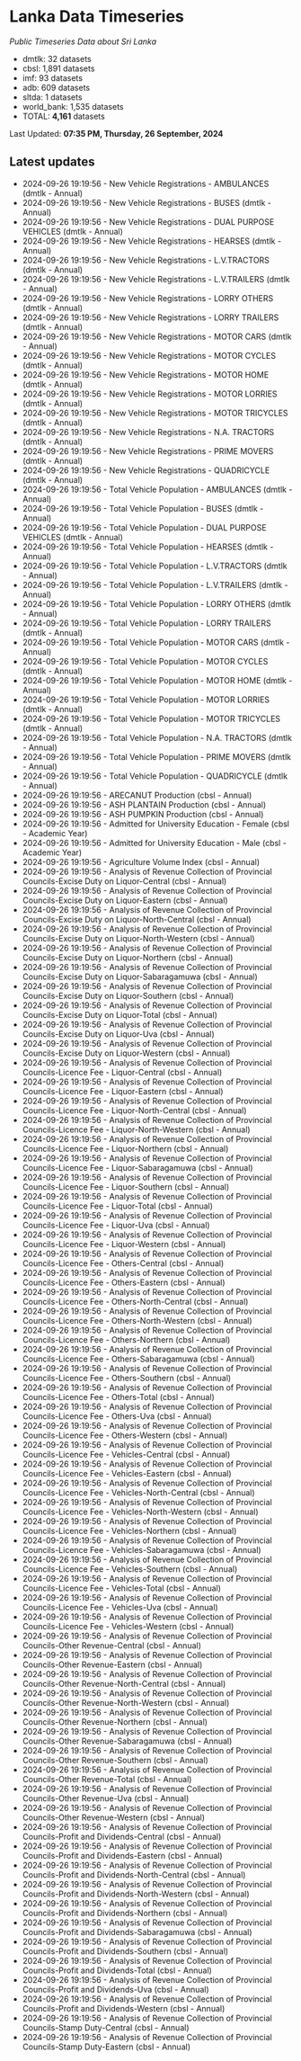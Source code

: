 # Lanka Data Timeseries
*Public Timeseries Data about Sri Lanka*

* dmtlk: 32 datasets
* cbsl: 1,891 datasets
* imf: 93 datasets
* adb: 609 datasets
* sltda: 1 datasets
* world_bank: 1,535 datasets
* TOTAL: **4,161** datasets

Last Updated: **07:35 PM, Thursday, 26 September, 2024**

## Latest updates

* 2024-09-26 19:19:56 - New Vehicle Registrations - AMBULANCES (dmtlk - Annual)
* 2024-09-26 19:19:56 - New Vehicle Registrations - BUSES (dmtlk - Annual)
* 2024-09-26 19:19:56 - New Vehicle Registrations - DUAL PURPOSE VEHICLES (dmtlk - Annual)
* 2024-09-26 19:19:56 - New Vehicle Registrations - HEARSES (dmtlk - Annual)
* 2024-09-26 19:19:56 - New Vehicle Registrations - L.V.TRACTORS (dmtlk - Annual)
* 2024-09-26 19:19:56 - New Vehicle Registrations - L.V.TRAILERS (dmtlk - Annual)
* 2024-09-26 19:19:56 - New Vehicle Registrations - LORRY OTHERS (dmtlk - Annual)
* 2024-09-26 19:19:56 - New Vehicle Registrations - LORRY TRAILERS (dmtlk - Annual)
* 2024-09-26 19:19:56 - New Vehicle Registrations - MOTOR CARS (dmtlk - Annual)
* 2024-09-26 19:19:56 - New Vehicle Registrations - MOTOR CYCLES (dmtlk - Annual)
* 2024-09-26 19:19:56 - New Vehicle Registrations - MOTOR HOME (dmtlk - Annual)
* 2024-09-26 19:19:56 - New Vehicle Registrations - MOTOR LORRIES (dmtlk - Annual)
* 2024-09-26 19:19:56 - New Vehicle Registrations - MOTOR TRICYCLES (dmtlk - Annual)
* 2024-09-26 19:19:56 - New Vehicle Registrations - N.A. TRACTORS (dmtlk - Annual)
* 2024-09-26 19:19:56 - New Vehicle Registrations - PRIME MOVERS (dmtlk - Annual)
* 2024-09-26 19:19:56 - New Vehicle Registrations - QUADRICYCLE (dmtlk - Annual)
* 2024-09-26 19:19:56 - Total Vehicle Population - AMBULANCES (dmtlk - Annual)
* 2024-09-26 19:19:56 - Total Vehicle Population - BUSES (dmtlk - Annual)
* 2024-09-26 19:19:56 - Total Vehicle Population - DUAL PURPOSE VEHICLES (dmtlk - Annual)
* 2024-09-26 19:19:56 - Total Vehicle Population - HEARSES (dmtlk - Annual)
* 2024-09-26 19:19:56 - Total Vehicle Population - L.V.TRACTORS (dmtlk - Annual)
* 2024-09-26 19:19:56 - Total Vehicle Population - L.V.TRAILERS (dmtlk - Annual)
* 2024-09-26 19:19:56 - Total Vehicle Population - LORRY OTHERS (dmtlk - Annual)
* 2024-09-26 19:19:56 - Total Vehicle Population - LORRY TRAILERS (dmtlk - Annual)
* 2024-09-26 19:19:56 - Total Vehicle Population - MOTOR CARS (dmtlk - Annual)
* 2024-09-26 19:19:56 - Total Vehicle Population - MOTOR CYCLES (dmtlk - Annual)
* 2024-09-26 19:19:56 - Total Vehicle Population - MOTOR HOME (dmtlk - Annual)
* 2024-09-26 19:19:56 - Total Vehicle Population - MOTOR LORRIES (dmtlk - Annual)
* 2024-09-26 19:19:56 - Total Vehicle Population - MOTOR TRICYCLES (dmtlk - Annual)
* 2024-09-26 19:19:56 - Total Vehicle Population - N.A. TRACTORS (dmtlk - Annual)
* 2024-09-26 19:19:56 - Total Vehicle Population - PRIME MOVERS (dmtlk - Annual)
* 2024-09-26 19:19:56 - Total Vehicle Population - QUADRICYCLE (dmtlk - Annual)
* 2024-09-26 19:19:56 - ARECANUT Production (cbsl - Annual)
* 2024-09-26 19:19:56 - ASH PLANTAIN Production (cbsl - Annual)
* 2024-09-26 19:19:56 - ASH PUMPKIN Production (cbsl - Annual)
* 2024-09-26 19:19:56 - Admitted for University Education - Female (cbsl - Academic Year)
* 2024-09-26 19:19:56 - Admitted for University Education - Male (cbsl - Academic Year)
* 2024-09-26 19:19:56 - Agriculture Volume Index (cbsl - Annual)
* 2024-09-26 19:19:56 - Analysis of Revenue Collection of Provincial Councils-Excise Duty on Liquor-Central (cbsl - Annual)
* 2024-09-26 19:19:56 - Analysis of Revenue Collection of Provincial Councils-Excise Duty on Liquor-Eastern (cbsl - Annual)
* 2024-09-26 19:19:56 - Analysis of Revenue Collection of Provincial Councils-Excise Duty on Liquor-North-Central (cbsl - Annual)
* 2024-09-26 19:19:56 - Analysis of Revenue Collection of Provincial Councils-Excise Duty on Liquor-North-Western (cbsl - Annual)
* 2024-09-26 19:19:56 - Analysis of Revenue Collection of Provincial Councils-Excise Duty on Liquor-Northern (cbsl - Annual)
* 2024-09-26 19:19:56 - Analysis of Revenue Collection of Provincial Councils-Excise Duty on Liquor-Sabaragamuwa (cbsl - Annual)
* 2024-09-26 19:19:56 - Analysis of Revenue Collection of Provincial Councils-Excise Duty on Liquor-Southern (cbsl - Annual)
* 2024-09-26 19:19:56 - Analysis of Revenue Collection of Provincial Councils-Excise Duty on Liquor-Total (cbsl - Annual)
* 2024-09-26 19:19:56 - Analysis of Revenue Collection of Provincial Councils-Excise Duty on Liquor-Uva (cbsl - Annual)
* 2024-09-26 19:19:56 - Analysis of Revenue Collection of Provincial Councils-Excise Duty on Liquor-Western (cbsl - Annual)
* 2024-09-26 19:19:56 - Analysis of Revenue Collection of Provincial Councils-Licence Fee - Liquor-Central (cbsl - Annual)
* 2024-09-26 19:19:56 - Analysis of Revenue Collection of Provincial Councils-Licence Fee - Liquor-Eastern (cbsl - Annual)
* 2024-09-26 19:19:56 - Analysis of Revenue Collection of Provincial Councils-Licence Fee - Liquor-North-Central (cbsl - Annual)
* 2024-09-26 19:19:56 - Analysis of Revenue Collection of Provincial Councils-Licence Fee - Liquor-North-Western (cbsl - Annual)
* 2024-09-26 19:19:56 - Analysis of Revenue Collection of Provincial Councils-Licence Fee - Liquor-Northern (cbsl - Annual)
* 2024-09-26 19:19:56 - Analysis of Revenue Collection of Provincial Councils-Licence Fee - Liquor-Sabaragamuwa (cbsl - Annual)
* 2024-09-26 19:19:56 - Analysis of Revenue Collection of Provincial Councils-Licence Fee - Liquor-Southern (cbsl - Annual)
* 2024-09-26 19:19:56 - Analysis of Revenue Collection of Provincial Councils-Licence Fee - Liquor-Total (cbsl - Annual)
* 2024-09-26 19:19:56 - Analysis of Revenue Collection of Provincial Councils-Licence Fee - Liquor-Uva (cbsl - Annual)
* 2024-09-26 19:19:56 - Analysis of Revenue Collection of Provincial Councils-Licence Fee - Liquor-Western (cbsl - Annual)
* 2024-09-26 19:19:56 - Analysis of Revenue Collection of Provincial Councils-Licence Fee - Others-Central (cbsl - Annual)
* 2024-09-26 19:19:56 - Analysis of Revenue Collection of Provincial Councils-Licence Fee - Others-Eastern (cbsl - Annual)
* 2024-09-26 19:19:56 - Analysis of Revenue Collection of Provincial Councils-Licence Fee - Others-North-Central (cbsl - Annual)
* 2024-09-26 19:19:56 - Analysis of Revenue Collection of Provincial Councils-Licence Fee - Others-North-Western (cbsl - Annual)
* 2024-09-26 19:19:56 - Analysis of Revenue Collection of Provincial Councils-Licence Fee - Others-Northern (cbsl - Annual)
* 2024-09-26 19:19:56 - Analysis of Revenue Collection of Provincial Councils-Licence Fee - Others-Sabaragamuwa (cbsl - Annual)
* 2024-09-26 19:19:56 - Analysis of Revenue Collection of Provincial Councils-Licence Fee - Others-Southern (cbsl - Annual)
* 2024-09-26 19:19:56 - Analysis of Revenue Collection of Provincial Councils-Licence Fee - Others-Total (cbsl - Annual)
* 2024-09-26 19:19:56 - Analysis of Revenue Collection of Provincial Councils-Licence Fee - Others-Uva (cbsl - Annual)
* 2024-09-26 19:19:56 - Analysis of Revenue Collection of Provincial Councils-Licence Fee - Others-Western (cbsl - Annual)
* 2024-09-26 19:19:56 - Analysis of Revenue Collection of Provincial Councils-Licence Fee - Vehicles-Central (cbsl - Annual)
* 2024-09-26 19:19:56 - Analysis of Revenue Collection of Provincial Councils-Licence Fee - Vehicles-Eastern (cbsl - Annual)
* 2024-09-26 19:19:56 - Analysis of Revenue Collection of Provincial Councils-Licence Fee - Vehicles-North-Central (cbsl - Annual)
* 2024-09-26 19:19:56 - Analysis of Revenue Collection of Provincial Councils-Licence Fee - Vehicles-North-Western (cbsl - Annual)
* 2024-09-26 19:19:56 - Analysis of Revenue Collection of Provincial Councils-Licence Fee - Vehicles-Northern (cbsl - Annual)
* 2024-09-26 19:19:56 - Analysis of Revenue Collection of Provincial Councils-Licence Fee - Vehicles-Sabaragamuwa (cbsl - Annual)
* 2024-09-26 19:19:56 - Analysis of Revenue Collection of Provincial Councils-Licence Fee - Vehicles-Southern (cbsl - Annual)
* 2024-09-26 19:19:56 - Analysis of Revenue Collection of Provincial Councils-Licence Fee - Vehicles-Total (cbsl - Annual)
* 2024-09-26 19:19:56 - Analysis of Revenue Collection of Provincial Councils-Licence Fee - Vehicles-Uva (cbsl - Annual)
* 2024-09-26 19:19:56 - Analysis of Revenue Collection of Provincial Councils-Licence Fee - Vehicles-Western (cbsl - Annual)
* 2024-09-26 19:19:56 - Analysis of Revenue Collection of Provincial Councils-Other Revenue-Central (cbsl - Annual)
* 2024-09-26 19:19:56 - Analysis of Revenue Collection of Provincial Councils-Other Revenue-Eastern (cbsl - Annual)
* 2024-09-26 19:19:56 - Analysis of Revenue Collection of Provincial Councils-Other Revenue-North-Central (cbsl - Annual)
* 2024-09-26 19:19:56 - Analysis of Revenue Collection of Provincial Councils-Other Revenue-North-Western (cbsl - Annual)
* 2024-09-26 19:19:56 - Analysis of Revenue Collection of Provincial Councils-Other Revenue-Northern (cbsl - Annual)
* 2024-09-26 19:19:56 - Analysis of Revenue Collection of Provincial Councils-Other Revenue-Sabaragamuwa (cbsl - Annual)
* 2024-09-26 19:19:56 - Analysis of Revenue Collection of Provincial Councils-Other Revenue-Southern (cbsl - Annual)
* 2024-09-26 19:19:56 - Analysis of Revenue Collection of Provincial Councils-Other Revenue-Total (cbsl - Annual)
* 2024-09-26 19:19:56 - Analysis of Revenue Collection of Provincial Councils-Other Revenue-Uva (cbsl - Annual)
* 2024-09-26 19:19:56 - Analysis of Revenue Collection of Provincial Councils-Other Revenue-Western (cbsl - Annual)
* 2024-09-26 19:19:56 - Analysis of Revenue Collection of Provincial Councils-Profit and Dividends-Central (cbsl - Annual)
* 2024-09-26 19:19:56 - Analysis of Revenue Collection of Provincial Councils-Profit and Dividends-Eastern (cbsl - Annual)
* 2024-09-26 19:19:56 - Analysis of Revenue Collection of Provincial Councils-Profit and Dividends-North-Central (cbsl - Annual)
* 2024-09-26 19:19:56 - Analysis of Revenue Collection of Provincial Councils-Profit and Dividends-North-Western (cbsl - Annual)
* 2024-09-26 19:19:56 - Analysis of Revenue Collection of Provincial Councils-Profit and Dividends-Northern (cbsl - Annual)
* 2024-09-26 19:19:56 - Analysis of Revenue Collection of Provincial Councils-Profit and Dividends-Sabaragamuwa (cbsl - Annual)
* 2024-09-26 19:19:56 - Analysis of Revenue Collection of Provincial Councils-Profit and Dividends-Southern (cbsl - Annual)
* 2024-09-26 19:19:56 - Analysis of Revenue Collection of Provincial Councils-Profit and Dividends-Total (cbsl - Annual)
* 2024-09-26 19:19:56 - Analysis of Revenue Collection of Provincial Councils-Profit and Dividends-Uva (cbsl - Annual)
* 2024-09-26 19:19:56 - Analysis of Revenue Collection of Provincial Councils-Profit and Dividends-Western (cbsl - Annual)
* 2024-09-26 19:19:56 - Analysis of Revenue Collection of Provincial Councils-Stamp Duty-Central (cbsl - Annual)
* 2024-09-26 19:19:56 - Analysis of Revenue Collection of Provincial Councils-Stamp Duty-Eastern (cbsl - Annual)
